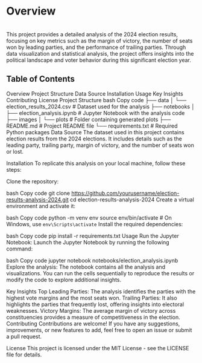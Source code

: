 <h1>Overview</h1> <br>
This project provides a detailed analysis of the 2024 election results, focusing on key metrics such as the margin of victory, the number of seats won by leading parties, and the performance of trailing parties. Through data visualization and statistical analysis, the project offers insights into the political landscape and voter behavior during this significant election year.

<h2>Table of Contents</h2>
Overview
Project Structure
Data Source
Installation
Usage
Key Insights
Contributing
License
Project Structure
bash
Copy code
├── data
│   └── election_results_2024.csv  # Dataset used for the analysis
├── notebooks
│   ├── election_analysis.ipynb    # Jupyter Notebook with the analysis code
├── images
│   └── plots                      # Folder containing generated plots
├── README.md                      # Project README file
└── requirements.txt               # Required Python packages
Data Source
The dataset used in this project contains election results from the 2024 elections. It includes details such as the leading party, trailing party, margin of victory, and the number of seats won or lost.

Installation
To replicate this analysis on your local machine, follow these steps:

Clone the repository:

bash
Copy code
git clone https://github.com/yourusername/election-results-analysis-2024.git
cd election-results-analysis-2024
Create a virtual environment and activate it:

bash
Copy code
python -m venv env
source env/bin/activate  # On Windows, use `env\Scripts\activate`
Install the required dependencies:

bash
Copy code
pip install -r requirements.txt
Usage
Run the Jupyter Notebook:
Launch the Jupyter Notebook by running the following command:

bash
Copy code
jupyter notebook notebooks/election_analysis.ipynb
Explore the analysis:
The notebook contains all the analysis and visualizations. You can run the cells sequentially to reproduce the results or modify the code to explore additional insights.

Key Insights
Top Leading Parties: The analysis identifies the parties with the highest vote margins and the most seats won.
Trailing Parties: It also highlights the parties that frequently lost, offering insights into electoral weaknesses.
Victory Margins: The average margin of victory across constituencies provides a measure of competitiveness in the election.
Contributing
Contributions are welcome! If you have any suggestions, improvements, or new features to add, feel free to open an issue or submit a pull request.

License
This project is licensed under the MIT License - see the LICENSE file for details.
